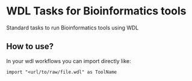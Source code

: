 # WDL Tasks for Bioinformatics tools

Standard tasks to run Bioinformatics tools using WDL

## How to use?

In your wdl workflows you can import directly like:

  `import "<url/to/raw/file.wdl" as ToolName`
